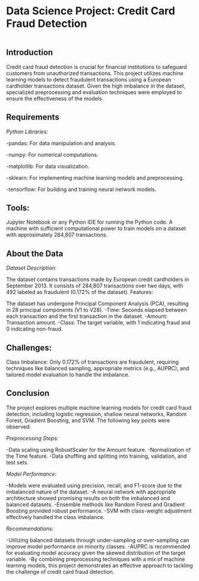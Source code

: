 # Data Science Project: Credit Card Fraud Detection

![]()

## Introduction

Credit card fraud detection is crucial for financial institutions to safeguard customers from unauthorized transactions. This project utilizes machine learning models to detect fraudulent transactions using a European cardholder transactions dataset. Given the high imbalance in the dataset, specialized preprocessing and evaluation techniques were employed to ensure the effectiveness of the models.

## Requirements

*Python Libraries:*

-pandas: For data manipulation and analysis.

-numpy: For numerical computations.

-matplotlib: For data visualization.

-sklearn: For implementing machine learning models and preprocessing.

-tensorflow: For building and training neural network models.

## Tools:

Jupyter Notebook or any Python IDE for running the Python code.
A machine with sufficient computational power to train models on a dataset with approximately 284,807 transactions.

## About the Data

*Dataset Description:*

The dataset contains transactions made by European credit cardholders in September 2013.
It consists of 284,807 transactions over two days, with 492 labeled as fraudulent (0.172% of the dataset).
Features:

The dataset has undergone Principal Component Analysis (PCA), resulting in 28 principal components (V1 to V28).
-Time: Seconds elapsed between each transaction and the first transaction in the dataset.
-Amount: Transaction amount.
-Class: The target variable, with 1 indicating fraud and 0 indicating non-fraud.

## Challenges:

Class Imbalance: Only 0.172% of transactions are fraudulent, requiring techniques like balanced sampling, appropriate metrics (e.g., AUPRC), and tailored model evaluation to handle the imbalance.

## Conclusion

The project explores multiple machine learning models for credit card fraud detection, including logistic regression, shallow neural networks, Random Forest, Gradient Boosting, and SVM. The following key points were observed:

*Preprocessing Steps:*

-Data scaling using RobustScaler for the Amount feature.
-Normalization of the Time feature.
-Data shuffling and splitting into training, validation, and test sets.

*Model Performance:*

-Models were evaluated using precision, recall, and F1-score due to the imbalanced nature of the dataset.
-A neural network with appropriate architecture showed promising results on both the imbalanced and balanced datasets.
-Ensemble methods like Random Forest and Gradient Boosting provided robust performance.
-SVM with class-weight adjustment effectively handled the class imbalance.

*Recommendations:*

-Utilizing balanced datasets through under-sampling or over-sampling can improve model performance on minority classes.
-AUPRC is recommended for evaluating model accuracy given the skewed distribution of the target variable.
-By combining preprocessing techniques with a mix of machine learning models, this project demonstrates an effective approach to tackling the challenge of credit card fraud detection.
